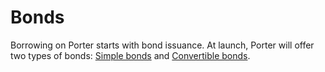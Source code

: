 # Bonds

Borrowing on Porter starts with bond issuance. At launch, Porter will offer two types of bonds: [Simple bonds](simple.md) and [Convertible bonds](convert.md).
